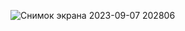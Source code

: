 ![Снимок экрана 2023-09-07 202806](https://github.com/DronZap/linux_admin/assets/145288949/823be95e-a4df-447b-a5b7-d535062e7251)

